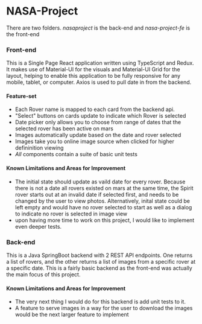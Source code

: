 # NASA-Project

There are two folders. *nasaproject* is the back-end and *nasa-project-fe* is the front-end

### Front-end

This is a Single Page React application written using TypeScript and Redux. It makes use of Material-UI for the visuals and Material-UI Grid for the layout, helping to enable this application to be fully responsive for any mobile, tablet, or computer. Axios is used to pull date in from the backend.

#### Feature-set

- Each Rover name is mapped to each card from the backend api.
- "Select" buttons on cards update to indicate which Rover is selected
- Date picker only allows you to choose from range of dates that the selected rover has been active on mars
- Images automatically update based on the date and rover selected
- Images take you to online image source when clicked for higher defininition viewing
- *All* components contain a suite of basic unit tests

#### Known Limitations and Areas for Improvement

- The initial state should update as vaild date for every rover. Because there is not a date all rovers existed on mars at the same time, the Spirit rover starts out at an invalid date if selected first, and needs to be changed by the user to view photos. Alternatively, inital state could be left empty and would have no rover selected to start as well as a dialog to indicate no rover is selected in image view
- upon having more time to work on this project, I would like to implement even deeper tests. 


### Back-end

This is a Java SpringBoot backend with 2 REST API endpoints. One returns a list of rovers, and the other returns a list of images from a specific rover at a specific date. This is a fairly basic backend as the front-end was actually the main focus of this project.

#### Known Limitations and Areas for Improvement

- The very next thing I would do for this backend is add unit tests to it. 
- A feature to serve images in a way for the user to download the images would be the next larger feature to implement
